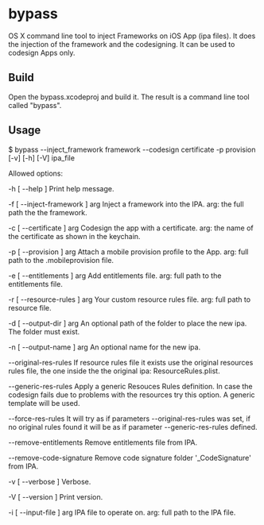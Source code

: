 # bypass
OS X command line tool to inject Frameworks on iOS App (ipa files). It does the injection of the framework and the codesigning. It can be used to codesign Apps only.

## Build
Open the bypass.xcodeproj and build it. The result is a command line tool called "bypass".

## Usage

$ bypass --inject_framework framework --codesign certificate -p provision [-v] [-h] [-V]  ipa_file  

Allowed options:

  -h [ --help ]                 Print help message.

  -f [ --inject-framework ] arg Inject a framework into the IPA. arg: the full path the the framework.
  
  -c [ --certificate ] arg      Codesign the app with a certificate. arg: the name of the certificate as shown in the keychain.
  
  -p [ --provision ] arg        Attach a mobile provision profile to the App. arg: full path to the .mobileprovision file.
  
  -e [ --entitlements ] arg     Add entitlements file. arg: full path to the entitlements file.
  
  -r [ --resource-rules ] arg   Your custom resource rules file. arg: full path to resource file.
  
  -d [ --output-dir ] arg       An optional path of the folder to place the new ipa. The folder must exist.
  
  -n [ --output-name ] arg      An optional name for the new ipa.
  
  --original-res-rules          If resource rules file it exists use the original resources rules file, the one inside the the original ipa: ResourceRules.plist.
  
  --generic-res-rules           Apply a generic Resouces Rules definition. In case the codesign fails due to problems with the resources try this option. A generic template will be used.
  
  --force-res-rules             It will try as if parameters --original-res-rules was set, if no original rules found it will be as if parameter --generic-res-rules defined.
  
  --remove-entitlements         Remove entitlements file from IPA.
  
  --remove-code-signature       Remove code signature folder '_CodeSignature' from IPA.
  
  -v [ --verbose ]              Verbose.
  
  -V [ --version ]              Print version.
  
  -i [ --input-file ] arg       IPA file to operate on. arg: full path to the IPA file.


